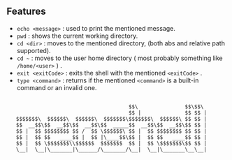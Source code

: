 ## Features
- `echo <message>` : used to print the mentioned message.
- `pwd`  : shows the current working directory.
- `cd <dir>` : moves to the mentioned directory, (both abs and relative path supported).
- `cd ~` : moves to the user home directory ( most probably something like `/home/<user>` ) .
- `exit <exitCode>` : exits the shell with the mentioned `<exitCode>` .
- `type <command>` : returns if the mentioned `<command>` is a built-in command or an invalid one.


```

                                       $$\               $$\$$\ 
                                       $$ |              $$ $$ |
   $$$$$$$\  $$$$$$\  $$$$$$\  $$$$$$$\$$$$$$$\  $$$$$$\ $$ $$ |
   $$  __$$\$$  __$$\$$  __$$\$$  _____$$  __$$\$$  __$$\$$ $$ |
   $$ |  $$ $$$$$$$$ $$ /  $$ \$$$$$$\ $$ |  $$ $$$$$$$$ $$ $$ |
   $$ |  $$ $$   ____$$ |  $$ |\____$$\$$ |  $$ $$   ____$$ $$ |
   $$ |  $$ \$$$$$$$\\$$$$$$  $$$$$$$  $$ |  $$ \$$$$$$$\$$ $$ |
   \__|  \__|\_______|\______/\_______/\__|  \__|\_______\__\__|


```

